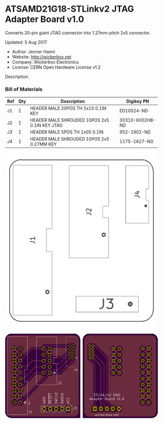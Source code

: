 <!--- start title --->
# ATSAMD21G18-STLinkv2 JTAG Adapter Board v1.0
Converts 20-pin giant JTAG connector into 1.27mm-pitch 2x5 connector.

Updated: 5 Aug 2017

- Author: Jenner Hanni
- Website: http://wickerbox.net
- Company: Wickerbox Electronics
- License: CERN Open Hardware License v1.2
<!--- end title --->

Description.

<!--- bom start --->
### Bill of Materials

|Ref|Qty|Description|Digikey PN|
|---|---|-----------|------|
|J1|1|HEADER MALE 20POS TH 2x10 0.1IN KEY|ED10524-ND|
|J2|1|HEADER MALE SHROUDED 10POS 2x5 0.1IN KEY JTAG|30310-6002HB-ND|
|J3|1|HEADER MALE 5POS TH 1x05 0.1IN|952-1902-ND|
|J4|1|HEADER MALE SHROUDED 10POS 2x5 0.27MM KEY|1175-1627-ND|


<!--- bom end --->
![Assembly Diagram](assembly.png)

![Gerber Preview](preview.png)

